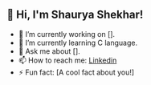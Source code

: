 ## 👋 Hi, I'm Shaurya Shekhar!
- 🔭 I’m currently working on [].
- 🌱 I’m currently learning C language.
- 💬 Ask me about [].
- 📫 How to reach me: <a href="https://www.linkedin.com/in/shaurya-shekhar-2136bb206/">Linkedin</a>
- ⚡ Fun fact: [A cool fact about you!]
